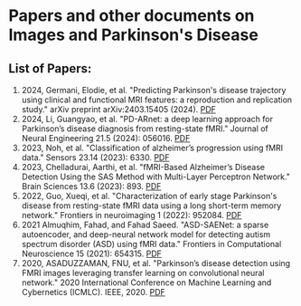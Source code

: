# Papers and other documents on Images and Parkinson's Disease

## List of Papers:
1. 2024, Germani, Elodie, et al. "Predicting Parkinson's disease trajectory using clinical and functional MRI features: a reproduction and replication study." arXiv preprint arXiv:2403.15405 (2024). <a href="Image_PD_Papers/2024_BioRxv_Predicting Parkinson’s disease trajectory using clinical and functional MRI features- a reproduction and replication study.pdf">PDF</a>
2. 2024, Li, Guangyao, et al. "PD-ARnet: a deep learning approach for Parkinson’s disease diagnosis from resting-state fMRI." Journal of Neural Engineering 21.5 (2024): 056016. <a href="Image_PD_Papers/2024_JournalOfNeuralEng_PD-ARnet- a deep learning approach for Parkinson's disease diagnosis from resting-state fMRI.pdf">PDF</a>
3. 2023, Noh, et al. "Classification of alzheimer’s progression using fMRI data." Sensors 23.14 (2023): 6330. <a href="Image_PD_Papers/2023_Sensors_Classification of Alzheimer’s Progression Using fMRI Data.pdf">PDF</a>
4. 2023, Chelladurai, Aarthi, et al. "fMRI-Based Alzheimer’s Disease Detection Using the SAS Method with Multi-Layer Perceptron Network." Brain Sciences 13.6 (2023): 893. <a href="Image_PD_Papers/2023_brainsci_fMRI-Based Alzheimer’s Disease Detection Using the SAS Method with Multi-Layer Perceptron Network.pdf">PDF</a>
5. 2022, Guo, Xueqi, et al. "Characterization of early stage Parkinson's disease from resting-state fMRI data using a long short-term memory network." Frontiers in neuroimaging 1 (2022): 952084. <a href="Image_PD_Papers/2022_Neuroimaging_Characterization of Early Stage Parkinson's Disease From Resting-State fMRI Data Using a Long Short-Term Memory Network.pdf">PDF</a>
6. 2021 Almuqhim, Fahad, and Fahad Saeed. "ASD-SAENet: a sparse autoencoder, and deep-neural network model for detecting autism spectrum disorder (ASD) using fMRI data." Frontiers in Computational Neuroscience 15 (2021): 654315. <a href="Image_PD_Papers/2021_Frontier_ComputationalNeuroScience_ASD-SAENet A Sparse Autoencoder, and Deep-Neural Network Model for Detecting Autism Spectrum Disorder (ASD) Using fMRI Data.pdf">PDF</a>
7. 2020, ASADUZZAMAN, FNU, et al. "Parkinson’s disease detection using FMRI images leveraging transfer learning on convolutional neural network." 2020 International Conference on Machine Learning and Cybernetics (ICMLC). IEEE, 2020. <a href="Image_PD_Papers/2020_IEEE_Parkinsons_Disease_Detection_Using_FMRI_Images_Leveraging_Transfer_Learning_on_Convolutional_Neural_Network.pdf">PDF</a>



